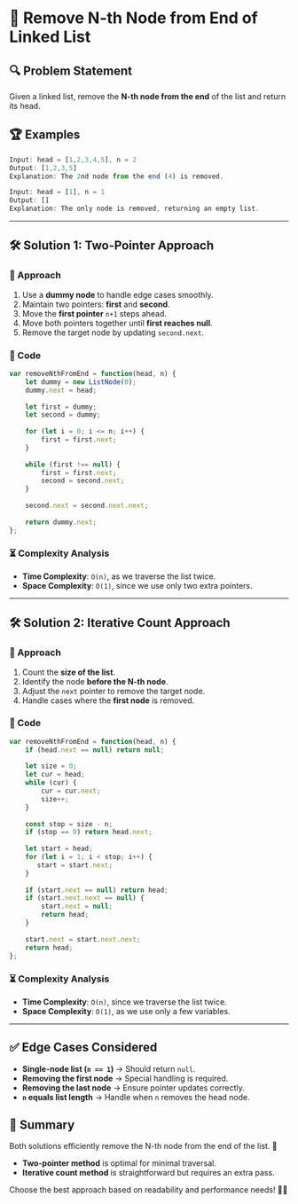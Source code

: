# 🚀 Remove N-th Node from End of Linked List

## 🔍 Problem Statement
Given a linked list, remove the **N-th node from the end** of the list and return its head.

## 🏆 Examples

```javascript
Input: head = [1,2,3,4,5], n = 2
Output: [1,2,3,5]
Explanation: The 2nd node from the end (4) is removed.
```

```javascript
Input: head = [1], n = 1
Output: []
Explanation: The only node is removed, returning an empty list.
```

---

## 🛠 Solution 1: Two-Pointer Approach
### 🔄 Approach
1. Use a **dummy node** to handle edge cases smoothly.
2. Maintain two pointers: **first** and **second**.
3. Move the **first pointer** `n+1` steps ahead.
4. Move both pointers together until **first reaches null**.
5. Remove the target node by updating `second.next`.

### 📝 Code
```javascript
var removeNthFromEnd = function(head, n) {
    let dummy = new ListNode(0);
    dummy.next = head;
    
    let first = dummy;
    let second = dummy;
    
    for (let i = 0; i <= n; i++) {
        first = first.next;
    }
    
    while (first !== null) {
        first = first.next;
        second = second.next;
    }
    
    second.next = second.next.next;
    
    return dummy.next;
};
```
### ⏳ Complexity Analysis
- **Time Complexity**: `O(n)`, as we traverse the list twice.
- **Space Complexity**: `O(1)`, since we use only two extra pointers.

---

## 🛠 Solution 2: Iterative Count Approach
### 🔄 Approach
1. Count the **size of the list**.
2. Identify the node **before the N-th node**.
3. Adjust the `next` pointer to remove the target node.
4. Handle cases where the **first node** is removed.

### 📝 Code
```javascript
var removeNthFromEnd = function(head, n) {
    if (head.next == null) return null;
    
    let size = 0;
    let cur = head;
    while (cur) {
        cur = cur.next;
        size++;
    }
    
    const stop = size - n;
    if (stop == 0) return head.next;
    
    let start = head;
    for (let i = 1; i < stop; i++) {
       start = start.next;
    }
    
    if (start.next == null) return head;
    if (start.next.next == null) {
        start.next = null;
        return head;
    }
    
    start.next = start.next.next;
    return head;
};
```
### ⏳ Complexity Analysis
- **Time Complexity**: `O(n)`, since we traverse the list twice.
- **Space Complexity**: `O(1)`, as we use only a few variables.

---

## ✅ Edge Cases Considered
- **Single-node list (`n == 1`)** → Should return `null`.
- **Removing the first node** → Special handling is required.
- **Removing the last node** → Ensure pointer updates correctly.
- **`n` equals list length** → Handle when `n` removes the head node.

## 🎯 Summary
Both solutions efficiently remove the N-th node from the end of the list. 🚀
- **Two-pointer method** is optimal for minimal traversal.
- **Iterative count method** is straightforward but requires an extra pass.

Choose the best approach based on readability and performance needs! 🎯🔥

